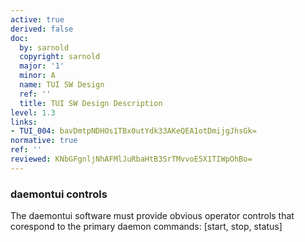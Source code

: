 ```yaml
---
active: true
derived: false
doc:
  by: sarnold
  copyright: sarnold
  major: '1'
  minor: A
  name: TUI SW Design
  ref: ''
  title: TUI SW Design Description
level: 1.3
links:
- TUI_004: bavDmtpNDHOs1TBx0utYdk33AKeQEA1otDmijgJhsGk=
normative: true
ref: ''
reviewed: KNbGFgnljNhAFMlJuRbaHtB3SrTMvvoE5X1TIWpOhBo=
---
```


### daemontui controls

The daemontui software must provide obvious operator controls that
corespond to the primary daemon commands: [start, stop, status]